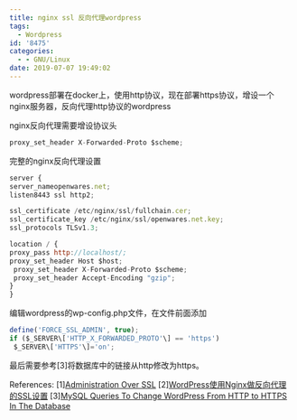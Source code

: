 ```yaml
---
title: nginx ssl 反向代理wordpress
tags:
  - Wordpress
id: '8475'
categories:
  - - GNU/Linux
date: 2019-07-07 19:49:02
---
```



<!-- more -->
wordpress部署在docker上，使用http协议，现在部署https协议，增设一个nginx服务器，反向代理http协议的wordpress

nginx反向代理需要增设协议头
```js
proxy_set_header X-Forwarded-Proto $scheme; 
```
完整的nginx反向代理设置
```js
server {
server_nameopenwares.net;
listen8443 ssl http2;

ssl_certificate /etc/nginx/ssl/fullchain.cer;
ssl_certificate_key /etc/nginx/ssl/openwares.net.key;
ssl_protocols TLSv1.3;

location / {
proxy_pass http://localhost/;
proxy_set_header Host $host;
 proxy_set_header X-Forwarded-Proto $scheme; 
 proxy_set_header Accept-Encoding "gzip";
}
}
```

编辑wordpress的wp-config.php文件，在文件前面添加
```js
define('FORCE_SSL_ADMIN', true);
if ($_SERVER\['HTTP_X_FORWARDED_PROTO'\] == 'https')
 $_SERVER\['HTTPS'\]='on';
```

最后需要参考\[3\]将数据库中的链接从http修改为https。

References:
\[1\][Administration Over SSL](https://wordpress.org/support/article/administration-over-ssl/)
\[2\][WordPress使用Nginx做反向代理的SSL设置](https://zhihu.websoft9.com/6408/wordpress%E4%BD%BF%E7%94%A8nginx%E5%81%9A%E5%8F%8D%E5%90%91%E4%BB%A3%E7%90%86%E7%9A%84ssl%E8%AE%BE%E7%BD%AE)
\[3\][MySQL Queries To Change WordPress From HTTP to HTTPS In The Database](https://isabelcastillo.com/mysql-wordpress-http-to-https)